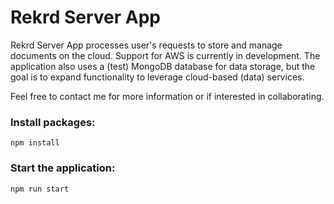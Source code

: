 # Rekrd Server App

Rekrd Server App processes user's requests to store and manage documents on the cloud. Support for AWS is currently in development. The application also uses a (test) MongoDB database for data storage, but the goal is to expand functionality to leverage cloud-based (data) services. 

Feel free to contact me for more information or if interested in collaborating. 

### Install packages:
```
npm install
```

### Start the application:
```
npm run start
```
